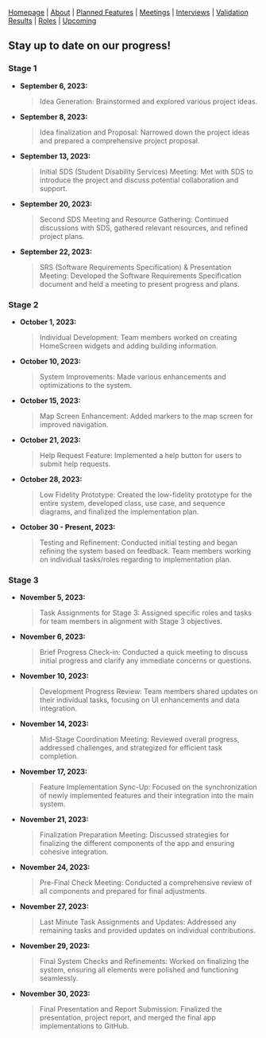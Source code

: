 [Homepage](index.md) | [About](about.md) | [Planned Features](features.md) | [Meetings](meetings.md) | [Interviews](interviews.md) | [Validation Results](validation.md) | [Roles](roles.md) | [Upcoming](upcoming.md)


## Stay up to date on our progress!

### Stage 1
- **September 6, 2023:**
  > Idea Generation: Brainstormed and explored various project ideas.

- **September 8, 2023:**
  > Idea finalization and Proposal: Narrowed down the project ideas and prepared a comprehensive project proposal.

- **September 13, 2023:**
  > Initial SDS (Student Disability Services) Meeting: Met with SDS to introduce the project and discuss potential collaboration and support.

- **September 20, 2023:**
  > Second SDS Meeting and Resource Gathering: Continued discussions with SDS, gathered relevant resources, and refined project plans.

- **September 22, 2023:**
  > SRS (Software Requirements Specification) & Presentation Meeting: Developed the Software Requirements Specification document and held a meeting to present progress and plans.

### Stage 2
- **October 1, 2023:**
  > Individual Development: Team members worked on creating HomeScreen widgets and adding building information.

- **October 10, 2023:**
  > System Improvements: Made various enhancements and optimizations to the system.
  
- **October 15, 2023:**
  > Map Screen Enhancement: Added markers to the map screen for improved navigation.

- **October 21, 2023:**
  > Help Request Feature: Implemented a help button for users to submit help requests.
  
- **October 28, 2023:**
  > Low Fidelity Prototype: Created the low-fidelity prototype for the entire system, developed class, use case, and sequence diagrams, and finalized the implementation plan.

- **October 30 - Present, 2023:**
  > Testing and Refinement: Conducted initial testing and began refining the system based on feedback. Team members working on individual tasks/roles regarding to implementation plan.

### Stage 3
- **November 5, 2023:**
  > Task Assignments for Stage 3: Assigned specific roles and tasks for team members in alignment with Stage 3 objectives.

- **November 6, 2023:**
  > Brief Progress Check-in: Conducted a quick meeting to discuss initial progress and clarify any immediate concerns or questions.

- **November 10, 2023:**
  > Development Progress Review: Team members shared updates on their individual tasks, focusing on UI enhancements and data integration.

- **November 14, 2023:**
  > Mid-Stage Coordination Meeting: Reviewed overall progress, addressed challenges, and strategized for efficient task completion.

- **November 17, 2023:**
  > Feature Implementation Sync-Up: Focused on the synchronization of newly implemented features and their integration into the main system.

- **November 21, 2023:**
  > Finalization Preparation Meeting: Discussed strategies for finalizing the different components of the app and ensuring cohesive integration.

- **November 24, 2023:**
  > Pre-Final Check Meeting: Conducted a comprehensive review of all components and prepared for final adjustments.

- **November 27, 2023:**
  > Last Minute Task Assignments and Updates: Addressed any remaining tasks and provided updates on individual contributions.

- **November 29, 2023:**
  > Final System Checks and Refinements: Worked on finalizing the system, ensuring all elements were polished and functioning seamlessly.

- **November 30, 2023:**
  > Final Presentation and Report Submission: Finalized the presentation, project report, and merged the final app implementations to GitHub.
